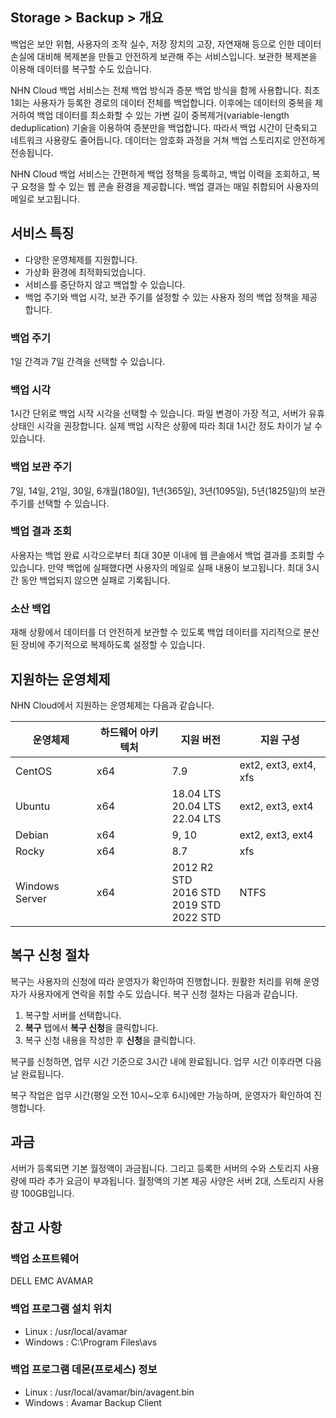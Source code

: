 ## Storage > Backup > 개요

백업은 보안 위협, 사용자의 조작 실수, 저장 장치의 고장, 자연재해 등으로 인한 데이터 손실에 대비해 복제본을 만들고 안전하게 보관해 주는 서비스입니다. 보관한 복제본을 이용해 데이터를 복구할 수도 있습니다.

NHN Cloud 백업 서비스는 전체 백업 방식과 증분 백업 방식을 함께 사용합니다. 최초 1회는 사용자가 등록한 경로의 데이터 전체를 백업합니다. 이후에는 데이터의 중복을 제거하여 백업 데이터를 최소화할 수 있는 가변 길이 중복제거(variable-length deduplication) 기술을 이용하여 증분만을 백업합니다. 따라서 백업 시간이 단축되고 네트워크 사용량도 줄어듭니다. 데이터는 암호화 과정을 거쳐 백업 스토리지로 안전하게 전송됩니다.

NHN Cloud 백업 서비스는 간편하게 백업 정책을 등록하고, 백업 이력을 조회하고, 복구 요청을 할 수 있는 웹 콘솔 환경을 제공합니다. 백업 결과는 매일 취합되어 사용자의 메일로 보고됩니다.

## 서비스 특징
* 다양한 운영체제를 지원합니다.
* 가상화 환경에 최적화되었습니다.
* 서비스를 중단하지 않고 백업할 수 있습니다.
* 백업 주기와 백업 시각, 보관 주기를 설정할 수 있는 사용자 정의 백업 정책을 제공합니다.

### 백업 주기
1일 간격과 7일 간격을 선택할 수 있습니다.

### 백업 시각
1시간 단위로 백업 시작 시각을 선택할 수 있습니다. 파일 변경이 가장 적고, 서버가 유휴 상태인 시각을 권장합니다. 실제 백업 시작은 상황에 따라 최대 1시간 정도 차이가 날 수 있습니다.

### 백업 보관 주기
7일, 14일, 21일, 30일, 6개월(180일), 1년(365일), 3년(1095일), 5년(1825일)의 보관 주기를 선택할 수 있습니다.

### 백업 결과 조회
사용자는 백업 완료 시각으로부터 최대 30분 이내에 웹 콘솔에서 백업 결과를 조회할 수 있습니다. 만약 백업에 실패했다면 사용자의 메일로 실패 내용이 보고됩니다. 최대 3시간 동안 백업되지 않으면 실패로 기록됩니다.

### 소산 백업
재해 상황에서 데이터를 더 안전하게 보관할 수 있도록 백업 데이터를 지리적으로 분산된 장비에 주기적으로 복제하도록 설정할 수 있습니다.

## 지원하는 운영체제
NHN Cloud에서 지원하는 운영체제는 다음과 같습니다.

| 운영체제 | 하드웨어 아키텍처 | 지원 버전 | 지원 구성 |
| --- | --- | --- | --- |
| CentOS | x64 | 7.9 | ext2, ext3, ext4, xfs |
| Ubuntu | x64 | 18.04 LTS<br/>20.04 LTS<br/>22.04 LTS | ext2, ext3, ext4 |
| Debian | x64 | 9, 10 | ext2, ext3, ext4 |
| Rocky | x64 | 8.7 | xfs |
| Windows Server | x64 | 2012 R2 STD<br/>2016 STD<br/>2019 STD<br/>2022 STD | NTFS |

## 복구 신청 절차
복구는 사용자의 신청에 따라 운영자가 확인하여 진행합니다. 원활한 처리를 위해 운영자가 사용자에게 연락을 취할 수도 있습니다. 복구 신청 절차는 다음과 같습니다.

1. 복구할 서버를 선택합니다.
2. **복구** 탭에서 **복구 신청**을 클릭합니다.
3. 복구 신청 내용을 작성한 후 **신청**을 클릭합니다.

복구를 신청하면, 업무 시간 기준으로 3시간 내에 완료됩니다. 업무 시간 이후라면 다음날 완료됩니다.

복구 작업은 업무 시간(평일 오전 10시~오후 6시)에만 가능하며, 운영자가 확인하여 진행합니다.

## 과금
서버가 등록되면 기본 월정액이 과금됩니다. 그리고 등록한 서버의 수와 스토리지 사용량에 따라 추가 요금이 부과됩니다. 월정액의 기본 제공 사양은 서버 2대, 스토리지 사용량 100GB입니다.

## 참고 사항
### 백업 소프트웨어
DELL EMC AVAMAR

### 백업 프로그램 설치 위치
* Linux : /usr/local/avamar
* Windows : C:\Program Files\avs

### 백업 프로그램 데몬(프로세스) 정보
* Linux : /usr/local/avamar/bin/avagent.bin
* Windows : Avamar Backup Client
